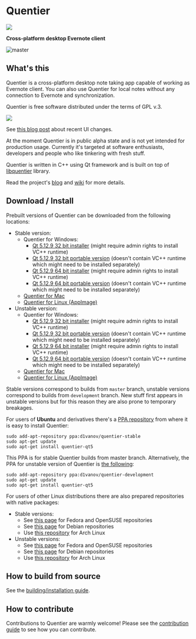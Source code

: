 Quentier
========

<img src="https://d1vanov.github.io/quentier/apple-touch-icon.png">

**Cross-platform desktop Evernote client**

![master](https://github.com/d1vanov/quentier/workflows/Build/badge.svg?branch=master)

## What's this

Quentier is a cross-platform desktop note taking app capable of working as Evernote client. You can also use Quentier
for local notes without any connection to Evernote and synchronization.

Quentier is free software distributed under the terms of GPL v.3.

<img src="https://d1vanov.github.io/quentier/Quentier.gif">

See [this blog post](https://d1vanov.github.io/quentier/blog/quentier-ui-changes-and-panel-style-configuration/) about recent UI changes.

At the moment Quentier is in public alpha state and is not yet intended for production usage. Currently it's targeted
at software enthusiasts, developers and people who like tinkering with fresh stuff.

Quentier is written in C++ using Qt framework and is built on top of [libquentier](http://github.com/d1vanov/libquentier) library.

Read the project's [blog](https://d1vanov.github.io/quentier) and [wiki](https://github.com/d1vanov/quentier/wiki) for more details.

## Download / Install

Prebuilt versions of Quentier can be downloaded from the following locations:

 * Stable version:
   * Quentier for Windows:
     * [Qt 5.12.9 32 bit installer](https://github.com/d1vanov/quentier/releases/download/continuous-master/SetupQuentier.0.5.0.Qt.5.12.9.MSVC2019.Win32.exe) (might require admin rights to install VC++ runtime)
     * [Qt 5.12.9 32 bit portable version](https://github.com/d1vanov/quentier/releases/download/continuous-master/Quentier-windows-portable-x86.zip) (doesn't contain VC++ runtime which might need to be installed separately)
     * [Qt 5.12.9 64 bit installer](https://github.com/d1vanov/quentier/releases/download/continuous-master/SetupQuentier.0.5.0.Qt.5.12.9.MSVC2019.x64.exe) (might require admin rights to install VC++ runtime)
     * [Qt 5.12.9 64 bit portable version](https://github.com/d1vanov/quentier/releases/download/continuous-master/Quentier-windows-portable-x64.zip) (doesn't contain VC++ runtime which might need to be installed separately)
   * [Quentier for Mac](https://github.com/d1vanov/quentier/releases/download/continuous-master/Quentier_mac_x86_64.zip)
   * [Quentier for Linux (AppImage)](https://github.com/d1vanov/quentier/releases/download/continuous-master/Quentier-master-x86_64.AppImage)
 * Unstable version:
   * Quentier for Windows:
     * [Qt 5.12.9 32 bit installer](https://github.com/d1vanov/quentier/releases/download/continuous-development/SetupQuentier.0.5.0.Qt.5.12.9.MSVC2019.Win32.exe) (might require admin rights to install VC++ runtime)
     * [Qt 5.12.9 32 bit portable version](https://github.com/d1vanov/quentier/releases/download/continuous-development/Quentier-windows-portable-x86.zip) (doesn't contain VC++ runtime which might need to be installed separately)
     * [Qt 5.12.9 64 bit installer](https://github.com/d1vanov/quentier/releases/download/continuous-development/SetupQuentier.0.5.0.Qt.5.12.9.MSVC2019.x64.exe) (might require admin rights to install VC++ runtime)
     * [Qt 5.12.9 64 bit portable version](https://github.com/d1vanov/quentier/releases/download/continuous-development/Quentier-windows-portable-x64.zip) (doesn't contain VC++ runtime which might need to be installed separately)
   * [Quentier for Mac](https://github.com/d1vanov/quentier/releases/download/continuous-development/Quentier_mac_x86_64.zip)
   * [Quentier for Linux (AppImage)](https://github.com/d1vanov/quentier/releases/download/continuous-development/Quentier-development-x86_64.AppImage)

Stable versions correspond to builds from `master` branch, unstable versions correspond to builds from `development` branch. New stuff first appears in unstable versions but for this reason they are also prone to temporary breakages.

For users of **Ubuntu** and derivatives there's a [PPA repository](https://launchpad.net/~d1vanov/+archive/ubuntu/quentier-stable) from where it is easy to install Quentier:
```
sudo add-apt-repository ppa:d1vanov/quentier-stable
sudo apt-get update
sudo apt-get install quentier-qt5
```
This PPA is for stable Quentier builds from master branch. Alternatively, the PPA for unstable version of Quentier is [the following](https://launchpad.net/~d1vanov/+archive/ubuntu/quentier-development):
```
sudo add-apt-repository ppa:d1vanov/quentier-development
sudo apt-get update
sudo apt-get install quentier-qt5
```

For users of other Linux distributions there are also prepared repositories with native packages:

 * Stable versions:
   * See [this page](https://software.opensuse.org//download.html?project=home%3Ad1vanov%3Aquentier-master&package=quentier) for Fedora and OpenSUSE repositories
   * See [this page](https://software.opensuse.org//download.html?project=home%3Ad1vanov%3Aquentier-master&package=quentier-qt5) for Debian repositories
   * Use [this repository](https://download.opensuse.org/repositories/home:/d1vanov:/quentier-master/Arch_Community/x86_64/) for Arch Linux
 * Unstable versions:
   * See [this page](https://software.opensuse.org//download.html?project=home%3Ad1vanov%3Aquentier-development&package=quentier) for Fedora and OpenSUSE repositories
   * See [this page](https://software.opensuse.org//download.html?project=home%3Ad1vanov%3Aquentier-development&package=quentier-qt5) for Debian repositories
   * Use [this repository](https://download.opensuse.org/repositories/home:/d1vanov:/quentier-development/Arch_Community/x86_64/) for Arch Linux

## How to build from source

See the [building/installation guide](INSTALL.md).

## How to contribute

Contributions to Quentier are warmly welcome! Please see the [contribution guide](CONTRIBUTING.md) to see how you can contribute.
